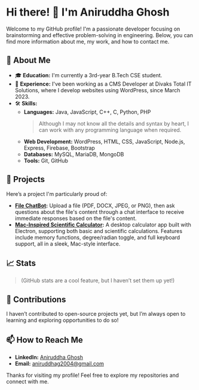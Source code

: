 # Hi there! 👋 I'm Aniruddha Ghosh

Welcome to my GitHub profile! I'm a passionate developer focusing on brainstorming and effective problem-solving in engineering. Below, you can find more information about me, my work, and how to contact me.

## 🚀 About Me

- 🎓 **Education:** I'm currently a 3rd-year B.Tech CSE student.
- 💼 **Experience:** I've been working as a CMS Developer at Divaks Total IT Solutions, where I develop websites using WordPress, since March 2023.
- 🛠 **Skills:**
  - **Languages:** Java, JavaScript, C++, C, Python, PHP  
    > Although I may not know all the details and syntax by heart, I can work with any programming language when required.
  - **Web Development:** WordPress, HTML, CSS, JavaScript, Node.js, Express, Firebase, Bootstrap
  - **Databases:** MySQL, MariaDB, MongoDB
  - **Tools:** Git, GitHub
  
## 🌟 Projects

Here’s a project I'm particularly proud of:

- **[File ChatBot](https://github.com/aniruddha2004/FileChatBot):** Upload a file (PDF, DOCX, JPEG, or PNG), then ask questions about the file's content through a chat interface to receive immediate responses based on the file's content.
- **[Mac-Inspired Scientific Calculator](https://github.com/aniruddha2004/MAC_Desktop_Calculator_App):** A desktop calculator app built with Electron, supporting both basic and scientific calculations. Features include memory functions, degree/radian toggle, and full keyboard support, all in a sleek, Mac-style interface.

## 📈 Stats

> (GitHub stats are a cool feature, but I haven’t set them up yet!)

## 🤝 Contributions

I haven’t contributed to open-source projects yet, but I’m always open to learning and exploring opportunities to do so!

## 📫 How to Reach Me

- **LinkedIn:** [Aniruddha Ghosh](https://www.linkedin.com/in/aniruddha-ghosh-87428824b)
- **Email:** [aniruddhag2004@gmail.com](mailto:aniruddhag2004@gmail.com)

Thanks for visiting my profile! Feel free to explore my repositories and connect with me.
